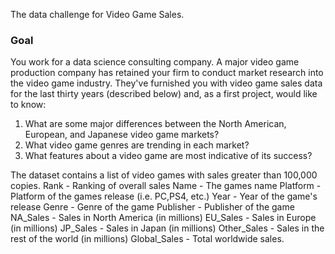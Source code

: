 The data challenge for Video Game Sales.

### Goal

You work for a data science consulting company. A major video game production
company has retained your firm to conduct market research into the video game
industry. They&#39;ve furnished you with video game sales data for the last thirty years
(described below) and, as a first project, would like to know:
1. What are some major differences between the North American, European, and
Japanese video game markets?
2. What video game genres are trending in each market?
3. What features about a video game are most indicative of its success?



The dataset contains a list of video games with sales greater than 100,000 copies.
Rank - Ranking of overall sales
Name - The games name
Platform - Platform of the games release (i.e. PC,PS4, etc.)
Year - Year of the game's release
Genre - Genre of the game
Publisher - Publisher of the game
NA_Sales - Sales in North America (in millions)
EU_Sales - Sales in Europe (in millions)
JP_Sales - Sales in Japan (in millions)
Other_Sales - Sales in the rest of the world (in millions)
Global_Sales - Total worldwide sales.
